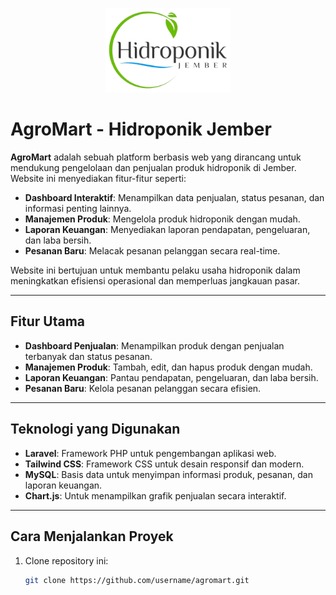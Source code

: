 <p align="center">
    <img src="public/images/Logo_AgroMart.png" width="200" alt="AgroMart Logo">
</p>

# AgroMart - Hidroponik Jember

**AgroMart** adalah sebuah platform berbasis web yang dirancang untuk mendukung pengelolaan dan penjualan produk hidroponik di Jember. Website ini menyediakan fitur-fitur seperti:

- **Dashboard Interaktif**: Menampilkan data penjualan, status pesanan, dan informasi penting lainnya.
- **Manajemen Produk**: Mengelola produk hidroponik dengan mudah.
- **Laporan Keuangan**: Menyediakan laporan pendapatan, pengeluaran, dan laba bersih.
- **Pesanan Baru**: Melacak pesanan pelanggan secara real-time.

Website ini bertujuan untuk membantu pelaku usaha hidroponik dalam meningkatkan efisiensi operasional dan memperluas jangkauan pasar.

---

## Fitur Utama

- **Dashboard Penjualan**: Menampilkan produk dengan penjualan terbanyak dan status pesanan.
- **Manajemen Produk**: Tambah, edit, dan hapus produk dengan mudah.
- **Laporan Keuangan**: Pantau pendapatan, pengeluaran, dan laba bersih.
- **Pesanan Baru**: Kelola pesanan pelanggan secara efisien.

---

## Teknologi yang Digunakan

- **Laravel**: Framework PHP untuk pengembangan aplikasi web.
- **Tailwind CSS**: Framework CSS untuk desain responsif dan modern.
- **MySQL**: Basis data untuk menyimpan informasi produk, pesanan, dan laporan keuangan.
- **Chart.js**: Untuk menampilkan grafik penjualan secara interaktif.

---

## Cara Menjalankan Proyek

1. Clone repository ini:
   ```bash
   git clone https://github.com/username/agromart.git
